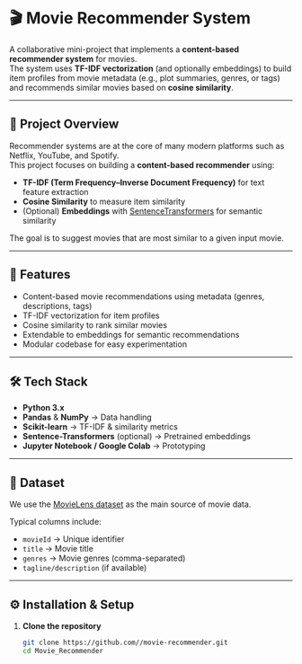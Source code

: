 # 🎬 Movie Recommender System

A collaborative mini-project that implements a **content-based recommender system** for movies.  
The system uses **TF-IDF vectorization** (and optionally embeddings) to build item profiles from movie metadata (e.g., plot summaries, genres, or tags) and recommends similar movies based on **cosine similarity**.

---

## 📌 Project Overview
Recommender systems are at the core of many modern platforms such as Netflix, YouTube, and Spotify.  
This project focuses on building a **content-based recommender** using:
- **TF-IDF (Term Frequency–Inverse Document Frequency)** for text feature extraction  
- **Cosine Similarity** to measure item similarity  
- (Optional) **Embeddings** with [SentenceTransformers](https://www.sbert.net/) for semantic similarity  

The goal is to suggest movies that are most similar to a given input movie.

---

## 🚀 Features
- Content-based movie recommendations using metadata (genres, descriptions, tags)  
- TF-IDF vectorization for item profiles  
- Cosine similarity to rank similar movies  
- Extendable to embeddings for semantic recommendations  
- Modular codebase for easy experimentation  

---

## 🛠️ Tech Stack
- **Python 3.x**  
- **Pandas** & **NumPy** → Data handling  
- **Scikit-learn** → TF-IDF & similarity metrics  
- **Sentence-Transformers** (optional) → Pretrained embeddings  
- **Jupyter Notebook / Google Colab** → Prototyping  

---

## 📂 Dataset
We use the [MovieLens dataset](https://grouplens.org/datasets/movielens/) as the main source of movie data.  

Typical columns include:
- `movieId` → Unique identifier  
- `title` → Movie title  
- `genres` → Movie genres (comma-separated)  
- `tagline/description` (if available)  

---

## ⚙️ Installation & Setup

1. **Clone the repository**
   ```bash
   git clone https://github.com//movie-recommender.git
   cd Movie_Recommender
